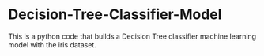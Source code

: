 # Decision-Tree-Classifier-Model
This is a python code that builds a Decision Tree classifier machine learning model with the iris dataset.
